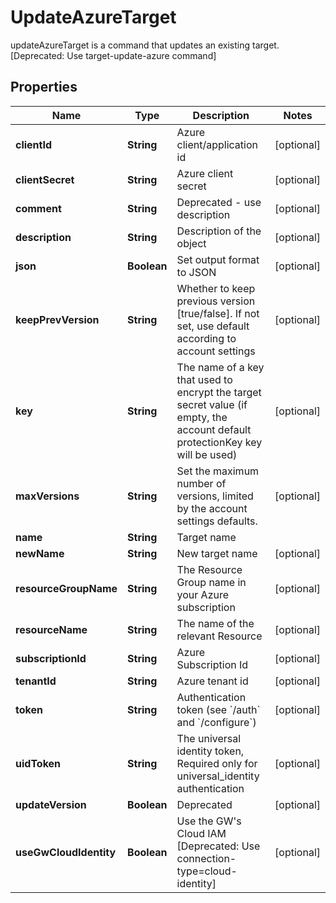 

# UpdateAzureTarget

updateAzureTarget is a command that updates an existing target. [Deprecated: Use target-update-azure command]

## Properties

| Name | Type | Description | Notes |
|------------ | ------------- | ------------- | -------------|
|**clientId** | **String** | Azure client/application id |  [optional] |
|**clientSecret** | **String** | Azure client secret |  [optional] |
|**comment** | **String** | Deprecated - use description |  [optional] |
|**description** | **String** | Description of the object |  [optional] |
|**json** | **Boolean** | Set output format to JSON |  [optional] |
|**keepPrevVersion** | **String** | Whether to keep previous version [true/false]. If not set, use default according to account settings |  [optional] |
|**key** | **String** | The name of a key that used to encrypt the target secret value (if empty, the account default protectionKey key will be used) |  [optional] |
|**maxVersions** | **String** | Set the maximum number of versions, limited by the account settings defaults. |  [optional] |
|**name** | **String** | Target name |  |
|**newName** | **String** | New target name |  [optional] |
|**resourceGroupName** | **String** | The Resource Group name in your Azure subscription |  [optional] |
|**resourceName** | **String** | The name of the relevant Resource |  [optional] |
|**subscriptionId** | **String** | Azure Subscription Id |  [optional] |
|**tenantId** | **String** | Azure tenant id |  [optional] |
|**token** | **String** | Authentication token (see &#x60;/auth&#x60; and &#x60;/configure&#x60;) |  [optional] |
|**uidToken** | **String** | The universal identity token, Required only for universal_identity authentication |  [optional] |
|**updateVersion** | **Boolean** | Deprecated |  [optional] |
|**useGwCloudIdentity** | **Boolean** | Use the GW&#39;s Cloud IAM [Deprecated: Use connection-type&#x3D;cloud-identity] |  [optional] |




